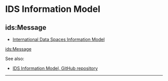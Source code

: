 # IDS Information Model


## ids:Message

- [International Data Spaces Information Model](https://github.com/International-Data-Spaces-Association/InformationModel/blob/develop/README.md)

[ids:Message](./Message/README.md)


See also:

- [IDS Information Model, GitHub repository](https://github.com/International-Data-Spaces-Association/InformationModel/blob/develop/README.md)

---
